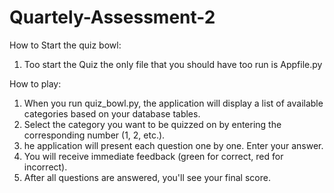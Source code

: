# Quartely-Assessment-2


How to Start the quiz bowl:
1. Too start the Quiz the only file that you should have too run is Appfile.py



How to play:
1. When you run quiz_bowl.py, the application will display a list of available categories based on your database tables.
2. Select the category you want to be quizzed on by entering the corresponding number (1, 2, etc.).
3. he application will present each question one by one. Enter your answer.
4. You will receive immediate feedback (green for correct, red for incorrect).
5. After all questions are answered, you'll see your final score.